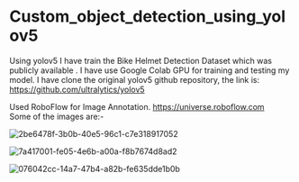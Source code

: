 # Custom_object_detection_using_yolov5

Using yolov5 I have train the Bike Helmet Detection Dataset which was publicly available . 
I have use Google Colab GPU for training and testing my model.
I have clone the original yolov5 github repository, the link is:
https://github.com/ultralytics/yolov5 

Used RoboFlow for Image Annotation.
https://universe.roboflow.com<br>
Some of the images are:-


![2be6478f-3b0b-40e5-96c1-c7e318917052](https://user-images.githubusercontent.com/93766530/177393806-673939cd-82c5-4f5d-ba15-e36630a6ac5f.jpeg)

![7a417001-fe05-4e6b-a00a-f8b7674d8ad2](https://user-images.githubusercontent.com/93766530/177393827-e2983568-45e0-4890-b73d-ea34c6e1846a.jpeg)

![076042cc-14a7-47b4-a82b-fe635dde1b0b](https://user-images.githubusercontent.com/93766530/177393836-710415eb-4dfd-43b7-8f86-5955c922c0c9.jpeg)
